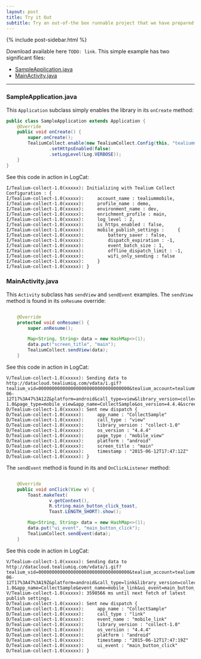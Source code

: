 ```yaml
---
layout: post
title: Try it Out
subtitle: Try an out-of-the box runnable project that we have prepared.
---
```


<!--more--> 

<div class="sidebar">
    {% include post-sidebar.html %}
</div>

Download available here ```TODO: link```. This simple example has two significant files:

* [SampleApplication.java](try-it-out.html#sampleapplication)
* [MainActivity.java](try-it-out.html#mainactivity)

<hr>

### <span id="sampleapplication"/> SampleApplication.java

This ```Application``` subclass simply enables the library in its ```onCreate``` method: 

```java
public class SampleApplication extends Application {
    @Override
    public void onCreate() {
        super.onCreate();
        TealiumCollect.enable(new TealiumCollect.Config(this, "tealiummobile", "demo", "dev")
                .setHttpsEnabled(false)
                .setLogLevel(Log.VERBOSE));
    }
}
```

See this code in action in LogCat:

```
I/Tealium-collect-1.0(xxxxx): Initializing with Tealium Collect Configuration : {
I/Tealium-collect-1.0(xxxxx):     account_name : tealiummobile,
I/Tealium-collect-1.0(xxxxx):     profile_name : demo,
I/Tealium-collect-1.0(xxxxx):     environment_name : dev,
I/Tealium-collect-1.0(xxxxx):     enrichment_profile : main,
I/Tealium-collect-1.0(xxxxx):     log_level : 2,
I/Tealium-collect-1.0(xxxxx):     is_https_enabled : false,
I/Tealium-collect-1.0(xxxxx):     mobile_publish_settings :     {
I/Tealium-collect-1.0(xxxxx):         battery_saver : false,
I/Tealium-collect-1.0(xxxxx):         dispatch_expiration : -1,
I/Tealium-collect-1.0(xxxxx):         event_batch_size : 1,
I/Tealium-collect-1.0(xxxxx):         offline_dispatch_limit : -1,
I/Tealium-collect-1.0(xxxxx):         wifi_only_sending : false
I/Tealium-collect-1.0(xxxxx):     }
I/Tealium-collect-1.0(xxxxx): }
```

### <span id="mainactivity"/> MainActivity.java

This ```Activity``` subclass has ```sendView``` and ```sendEvent``` examples. The ```sendView``` method is found in its ```onResume``` override:

```java

    @Override
    protected void onResume() {
        super.onResume();

        Map<String, String> data = new HashMap<>(1);
        data.put("screen_title", "main");
        TealiumCollect.sendView(data);
    }
```

See this code in action in LogCat:

```
V/Tealium-collect-1.0(xxxxx): Sending data to http://datacloud.tealiumiq.com/vdata/i.gif?tealium_vid=0000000000000000000000000000000000&tealium_account=tealiummobile&tealium_profile=main&timestamp=2015-06-12T17%3A47%3A12Z&platform=android&call_type=view&library_version=collect-1.0&page_type=mobile_view&app_name=CollectSample&os_version=4.4.4&screen_title=main
D/Tealium-collect-1.0(xxxxx): Sent new dispatch {
D/Tealium-collect-1.0(xxxxx):     app_name : "CollectSample"
D/Tealium-collect-1.0(xxxxx):     call_type : "view"
D/Tealium-collect-1.0(xxxxx):     library_version : "collect-1.0"
D/Tealium-collect-1.0(xxxxx):     os_version : "4.4.4"
D/Tealium-collect-1.0(xxxxx):     page_type : "mobile_view"
D/Tealium-collect-1.0(xxxxx):     platform : "android"
D/Tealium-collect-1.0(xxxxx):     screen_title : "main"
D/Tealium-collect-1.0(xxxxx):     timestamp : "2015-06-12T17:47:12Z"
D/Tealium-collect-1.0(xxxxx): }
```

The ```sendEvent``` method is found in its and ```OnClickListener``` method:

```java

    @Override
    public void onClick(View v) {
        Toast.makeText(
                v.getContext(),
                R.string.main_button_click_toast,
                Toast.LENGTH_SHORT).show();

        Map<String, String> data = new HashMap<>(1);
        data.put("ui_event", "main_button_click");
        TealiumCollect.sendEvent(data);
    }

```

See this code in action in LogCat:

```
V/Tealium-collect-1.0(xxxxx): Sending data to http://datacloud.tealiumiq.com/vdata/i.gif?tealium_vid=0000000000000000000000000000000000&tealium_account=tealiummobile&tealium_profile=main&timestamp=2015-06-12T17%3A47%3A19Z&platform=android&call_type=link&library_version=collect-1.0&app_name=CollectSample&event_name=mobile_link&ui_event=main_button_click&os_version=4.4.4
V/Tealium-collect-1.0(xxxxx): 3598566 ms until next fetch of latest publish settings.
D/Tealium-collect-1.0(xxxxx): Sent new dispatch {
D/Tealium-collect-1.0(xxxxx):     app_name : "CollectSample"
D/Tealium-collect-1.0(xxxxx):     call_type : "link"
D/Tealium-collect-1.0(xxxxx):     event_name : "mobile_link"
D/Tealium-collect-1.0(xxxxx):     library_version : "collect-1.0"
D/Tealium-collect-1.0(xxxxx):     os_version : "4.4.4"
D/Tealium-collect-1.0(xxxxx):     platform : "android"
D/Tealium-collect-1.0(xxxxx):     timestamp : "2015-06-12T17:47:19Z"
D/Tealium-collect-1.0(xxxxx):     ui_event : "main_button_click"
D/Tealium-collect-1.0(xxxxx): }
```